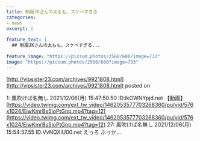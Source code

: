 ```yaml
---
title: 制服JKさんの太もも、スケベすぎる
categories:
- news
excerpt: |
  
feature_text: |
  ## 制服JKさんの太もも、スケベすぎる...
  
feature_image: "https://picsum.photos/2560/600?image=733"
image: "https://picsum.photos/2560/600?image=733"
---
```


[http://vipsister23.com/archives/9921808.html](http://vipsister23.com/archives/9921808.html)
posted on 

<!--more-->

1: 風吹けば名無し 2021/12/06(月) 15:47:50.50 ID:lkOWNYpjd.net 【動画】[https://video.twimg.com/ext_tw_video/1462053577703268360/pu/vid/576x1024/EiwKmrBs5IoPtGnp.mp4?tag=12](https://video.twimg.com/ext_tw_video/1462053577703268360/pu/vid/576x1024/EiwKmrBs5IoPtGnp.mp4?tag=12) 27: 風吹けば名無し 2021/12/06(月) 15:54:57.55 ID:VvNQXiU00.net えっろ ぶっか...
